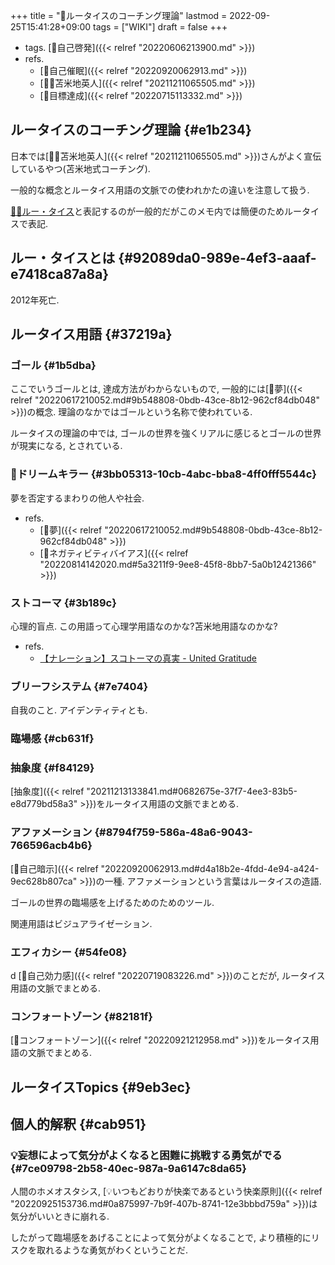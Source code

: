 +++
title = "📝ルータイスのコーチング理論"
lastmod = 2022-09-25T15:41:28+09:00
tags = ["WIKI"]
draft = false
+++

-   tags. [🔖自己啓発]({{< relref "20220606213900.md" >}})
-   refs.
    -   [📝自己催眠]({{< relref "20220920062913.md" >}})
    -   [🤵🏽苫米地英人]({{< relref "20211211065505.md" >}})
    -   [📝目標達成]({{< relref "20220715113332.md" >}})


## ルータイスのコーチング理論 {#e1b234}

日本では[🤵🏽苫米地英人]({{< relref "20211211065505.md" >}})さんがよく宣伝しているやつ(苫米地式コーチング).

一般的な概念とルータイス用語の文脈での使われかたの違いを注意して扱う.

[👴🏼ルー・タイス](#92089da0-989e-4ef3-aaaf-e7418ca87a8a)と表記するのが一般的だがこのメモ内では簡便のためルータイスで表記.


## ルー・タイスとは {#92089da0-989e-4ef3-aaaf-e7418ca87a8a}

2012年死亡.


## ルータイス用語 {#37219a}


### ゴール {#1b5dba}

ここでいうゴールとは, 達成方法がわからないもので, 一般的には[📝夢]({{< relref "20220617210052.md#9b548808-0bdb-43ce-8b12-962cf84db048" >}})の概念. 理論のなかではゴールという名称で使われている.

ルータイスの理論の中では, ゴールの世界を強くリアルに感じるとゴールの世界が現実になる, とされている.


### 📝ドリームキラー {#3bb05313-10cb-4abc-bba8-4ff0fff5544c}

夢を否定するまわりの他人や社会.

-   refs.
    -   [📝夢]({{< relref "20220617210052.md#9b548808-0bdb-43ce-8b12-962cf84db048" >}})
    -   [📝ネガティビティバイアス]({{< relref "20220814142020.md#5a3211f9-9ee8-45f8-8bb7-5a0b12421366" >}})


### ストコーマ {#3b189c}

心理的盲点. この用語って心理学用語なのかな?苫米地用語なのかな?

-   refs.
    -   [【ナレーション】スコトーマの真実 - United Gratitude](https://www.youtube.com/watch?v=_47wBGqYnqI)


### ブリーフシステム {#7e7404}

自我のこと. アイデンティティとも.


### 臨場感 {#cb631f}


### 抽象度 {#f84129}

[抽象度]({{< relref "20211213133841.md#0682675e-37f7-4ee3-83b5-e8d779bd58a3" >}})をルータイス用語の文脈でまとめる.


### アファメーション {#8794f759-586a-48a6-9043-766596acb4b6}

[📝自己暗示]({{< relref "20220920062913.md#d4a18b2e-4fdd-4e94-a424-9ec628b807ca" >}})の一種. アファメーションという言葉はルータイスの造語.

ゴールの世界の臨場感を上げるためのためのツール.

関連用語はビジュアライゼーション.


### エフィカシー {#54fe08}

d
[📝自己効力感]({{< relref "20220719083226.md" >}})のことだが, ルータイス用語の文脈でまとめる.


### コンフォートゾーン {#82181f}

[📝コンフォートゾーン]({{< relref "20220921212958.md" >}})をルータイス用語の文脈でまとめる.


## ルータイスTopics {#9eb3ec}


## 個人的解釈 {#cab951}


### 💡妄想によって気分がよくなると困難に挑戦する勇気がでる {#7ce09798-2b58-40ec-987a-9a6147c8da65}

人間のホメオスタシス, [💡いつもどおりが快楽であるという快楽原則]({{< relref "20220925153736.md#0a875997-7b9f-407b-8741-12e3bbbd759a" >}})は気分がいいときに崩れる.

したがって臨場感をあげることによって気分がよくなることで, より積極的にリスクを取れるような勇気がわくということだ.
